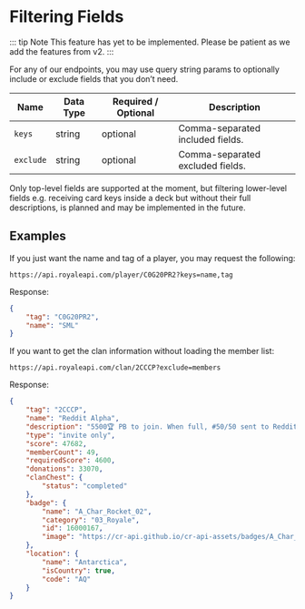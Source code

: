 # Filtering Fields

::: tip Note
This feature has yet to be implemented. Please be patient as we add the features from v2.
:::

For any of our endpoints, you may use query string params to optionally include or exclude fields that you don’t need.

Name | Data Type | Required / Optional | Description
--- | --- | --- | ---
`keys` | string | optional | Comma-separated included fields.
`exclude` | string | optional | Comma-separated excluded fields.

Only top-level fields are supported at the moment, but filtering lower-level fields e.g. receiving card keys inside a deck but without their full descriptions, is planned and may be implemented in the future. 

## Examples

If you just want the name and tag of a player, you may request the following:

`https://api.royaleapi.com/player/C0G20PR2?keys=name,tag`

Response:

```json
{
    "tag": "C0G20PR2",
    "name": "SML"
}
```

If you want to get the clan information without loading the member list:

`https://api.royaleapi.com/clan/2CCCP?exclude=members`

Response:

```json
{
    "tag": "2CCCP",
    "name": "Reddit Alpha",
    "description": "5500🏆 PB to join. When full, #50/50 sent to Reddit Bravo #2U2GGQJ 🚀https://discord.gg/RACF 🚀https://twitch.tv/woody",
    "type": "invite only",
    "score": 47682,
    "memberCount": 49,
    "requiredScore": 4600,
    "donations": 33070,
    "clanChest": {
        "status": "completed"
    },
    "badge": {
        "name": "A_Char_Rocket_02",
        "category": "03_Royale",
        "id": 16000167,
        "image": "https://cr-api.github.io/cr-api-assets/badges/A_Char_Rocket_02.png"
    },
    "location": {
        "name": "Antarctica",
        "isCountry": true,
        "code": "AQ"
    }
}
```
